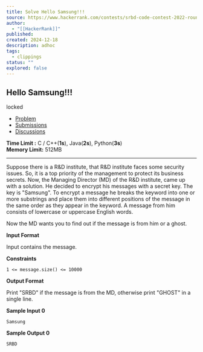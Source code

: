 ```yaml
---
title: Solve Hello Samsung!!!
source: https://www.hackerrank.com/contests/srbd-code-contest-2022-round-1/challenges/hello-samsung/problem
author:
  - "[[HackerRank]]"
published:
created: 2024-12-18
description: adhoc
tags:
  - clippings
status: ""
explored: false
---
```

## Hello Samsung!!!

locked

- [Problem](https://www.hackerrank.com/contests/srbd-code-contest-2022-round-1/challenges/hello-samsung)
- [Submissions](https://www.hackerrank.com/contests/srbd-code-contest-2022-round-1/challenges/hello-samsung/submissions)
- [Discussions](https://www.hackerrank.com/contests/srbd-code-contest-2022-round-1/challenges/hello-samsung/forum)

**Time Limit :** C / C++(**1s**), Java(**2s**), Python(**3s**)  
**Memory Limit:** 512MB

---

Suppose there is a R&D institute, that R&D institute faces some security issues. So, it is a top priority of the management to protect its business secrets. Now, the Managing Director (MD) of the R&D institute, came up with a solution. He decided to encrypt his messages with a secret key. The key is "Samsung". To encrypt a message he breaks the keyword into one or more substrings and place them into different positions of the message in the same order as they appear in the keyword. A message from him consists of lowercase or uppercase English words.

Now the MD wants you to find out if the message is from him or a ghost.

**Input Format**

Input contains the message.

**Constraints**

```
1 <= message.size() <= 10000
```

**Output Format**

Print "SRBD" if the message is from the MD, otherwise print "GHOST" in a single line.

**Sample Input 0**

```
Samsung
```

**Sample Output 0**

```
SRBD
```